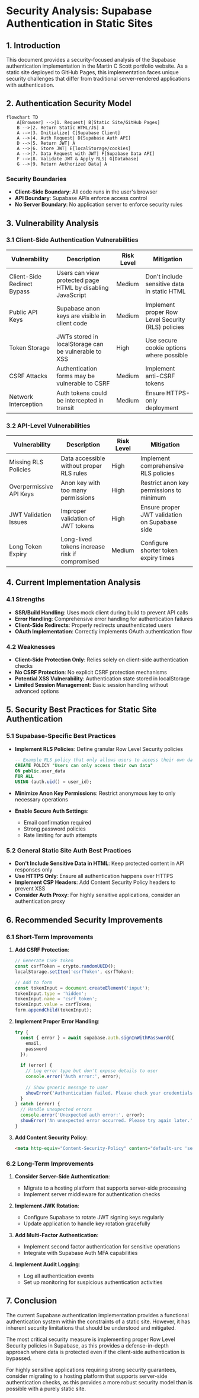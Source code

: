 # Security Analysis: Supabase Authentication in Static Sites

## 1. Introduction

This document provides a security-focused analysis of the Supabase authentication implementation in the Martin C Scott portfolio website. As a static site deployed to GitHub Pages, this implementation faces unique security challenges that differ from traditional server-rendered applications with authentication.

## 2. Authentication Security Model

```mermaid
flowchart TD
    A[Browser] -->|1. Request| B[Static Site/GitHub Pages]
    B -->|2. Return Static HTML/JS| A
    A -->|3. Initialize| C[Supabase Client]
    A -->|4. Auth Request| D[Supabase Auth API]
    D -->|5. Return JWT| A
    A -->|6. Store JWT| E[localStorage/cookies]
    A -->|7. Data Request with JWT| F[Supabase Data API]
    F -->|8. Validate JWT & Apply RLS| G[Database]
    G -->|9. Return Authorized Data| A
```

### Security Boundaries

- **Client-Side Boundary**: All code runs in the user's browser
- **API Boundary**: Supabase APIs enforce access control
- **No Server Boundary**: No application server to enforce security rules

## 3. Vulnerability Analysis

### 3.1 Client-Side Authentication Vulnerabilities

| Vulnerability | Description | Risk Level | Mitigation |
|---------------|-------------|------------|------------|
| Client-Side Redirect Bypass | Users can view protected page HTML by disabling JavaScript | Medium | Don't include sensitive data in static HTML |
| Public API Keys | Supabase anon keys are visible in client code | Medium | Implement proper Row Level Security (RLS) policies |
| Token Storage | JWTs stored in localStorage can be vulnerable to XSS | High | Use secure cookie options where possible |
| CSRF Attacks | Authentication forms may be vulnerable to CSRF | Medium | Implement anti-CSRF tokens |
| Network Interception | Auth tokens could be intercepted in transit | Medium | Ensure HTTPS-only deployment |

### 3.2 API-Level Vulnerabilities

| Vulnerability | Description | Risk Level | Mitigation |
|---------------|-------------|------------|------------|
| Missing RLS Policies | Data accessible without proper RLS rules | High | Implement comprehensive RLS policies |
| Overpermissive API Keys | Anon key with too many permissions | High | Restrict anon key permissions to minimum |
| JWT Validation Issues | Improper validation of JWT tokens | High | Ensure proper JWT validation on Supabase side |
| Long Token Expiry | Long-lived tokens increase risk if compromised | Medium | Configure shorter token expiry times |

## 4. Current Implementation Analysis

### 4.1 Strengths

- **SSR/Build Handling**: Uses mock client during build to prevent API calls
- **Error Handling**: Comprehensive error handling for authentication failures
- **Client-Side Redirects**: Properly redirects unauthenticated users
- **OAuth Implementation**: Correctly implements OAuth authentication flow

### 4.2 Weaknesses

- **Client-Side Protection Only**: Relies solely on client-side authentication checks
- **No CSRF Protection**: No explicit CSRF protection mechanisms
- **Potential XSS Vulnerability**: Authentication state stored in localStorage
- **Limited Session Management**: Basic session handling without advanced options

## 5. Security Best Practices for Static Site Authentication

### 5.1 Supabase-Specific Best Practices

- **Implement RLS Policies**: Define granular Row Level Security policies
  ```sql
  -- Example RLS policy that only allows users to access their own data
  CREATE POLICY "Users can only access their own data"
  ON public.user_data
  FOR ALL
  USING (auth.uid() = user_id);
  ```

- **Minimize Anon Key Permissions**: Restrict anonymous key to only necessary operations
- **Enable Secure Auth Settings**:
  - Email confirmation required
  - Strong password policies
  - Rate limiting for auth attempts

### 5.2 General Static Site Auth Best Practices

- **Don't Include Sensitive Data in HTML**: Keep protected content in API responses only
- **Use HTTPS Only**: Ensure all authentication happens over HTTPS
- **Implement CSP Headers**: Add Content Security Policy headers to prevent XSS
- **Consider Auth Proxy**: For highly sensitive applications, consider an authentication proxy

## 6. Recommended Security Improvements

### 6.1 Short-Term Improvements

1. **Add CSRF Protection**:
   ```javascript
   // Generate CSRF token
   const csrfToken = crypto.randomUUID();
   localStorage.setItem('csrfToken', csrfToken);
   
   // Add to form
   const tokenInput = document.createElement('input');
   tokenInput.type = 'hidden';
   tokenInput.name = 'csrf_token';
   tokenInput.value = csrfToken;
   form.appendChild(tokenInput);
   ```

2. **Implement Proper Error Handling**:
   ```javascript
   try {
     const { error } = await supabase.auth.signInWithPassword({
       email,
       password
     });
     
     if (error) {
       // Log error type but don't expose details to user
       console.error('Auth error:', error);
       
       // Show generic message to user
       showError('Authentication failed. Please check your credentials.');
     }
   } catch (error) {
     // Handle unexpected errors
     console.error('Unexpected auth error:', error);
     showError('An unexpected error occurred. Please try again later.');
   }
   ```

3. **Add Content Security Policy**:
   ```html
   <meta http-equiv="Content-Security-Policy" content="default-src 'self'; connect-src 'self' https://*.supabase.co; script-src 'self';">
   ```

### 6.2 Long-Term Improvements

1. **Consider Server-Side Authentication**:
   - Migrate to a hosting platform that supports server-side processing
   - Implement server middleware for authentication checks

2. **Implement JWK Rotation**:
   - Configure Supabase to rotate JWT signing keys regularly
   - Update application to handle key rotation gracefully

3. **Add Multi-Factor Authentication**:
   - Implement second factor authentication for sensitive operations
   - Integrate with Supabase Auth MFA capabilities

4. **Implement Audit Logging**:
   - Log all authentication events
   - Set up monitoring for suspicious authentication activities

## 7. Conclusion

The current Supabase authentication implementation provides a functional authentication system within the constraints of a static site. However, it has inherent security limitations that should be understood and mitigated.

The most critical security measure is implementing proper Row Level Security policies in Supabase, as this provides a defense-in-depth approach where data is protected even if the client-side authentication is bypassed.

For highly sensitive applications requiring strong security guarantees, consider migrating to a hosting platform that supports server-side authentication checks, as this provides a more robust security model than is possible with a purely static site.